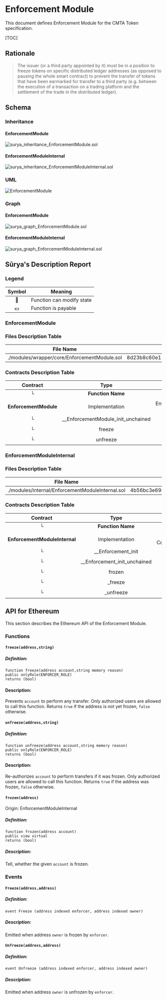 # Enforcement Module

This document defines Enforcement Module for the CMTA Token specification.

[TOC]

## Rationale

> The issuer (or a third party appointed by it) must be in a position to freeze tokens on specific distributed ledger addresses (as opposed to pausing the whole smart contract) to prevent the transfer of tokens that have been earmarked for transfer to a third party (e.g. between the execution of a transaction on a trading platform and the settlement of the trade in the distributed ledger).

## Schema

### Inheritance

#### EnforcementModule

![surya_inheritance_EnforcementModule.sol](../../schema/surya_inheritance/surya_inheritance_EnforcementModule.sol.png)

#### EnforcementModuleInternal

![surya_inheritance_EnforcementModuleInternal.sol](../../schema/surya_inheritance/surya_inheritance_EnforcementModuleInternal.sol.png)

### UML

![EnforcementModule](../../schema/sol2uml/EnforcementModule.svg)

### Graph

#### EnforcementModule

![surya_graph_EnforcementModule.sol](../../schema/surya_graph/surya_graph_EnforcementModule.sol.png)

#### EnforcementModuleInternal

![surya_graph_EnforcementModuleInternal.sol](../../schema/surya_graph/surya_graph_EnforcementModuleInternal.sol.png)



## Sūrya's Description Report

### Legend

| Symbol | Meaning                   |
| :----: | ------------------------- |
|   🛑    | Function can modify state |
|   💵    | Function is payable       |

### EnforcementModule

### Files Description Table


| File Name                                    | SHA-1 Hash                               |
| -------------------------------------------- | ---------------------------------------- |
| ./modules/wrapper/core/EnforcementModule.sol | 8d23b8c60e119a6421150f1bab0cb2061a1e640a |


### Contracts Description Table


|       Contract        |                Type                |                     Bases                      |                |                  |
| :-------------------: | :--------------------------------: | :--------------------------------------------: | :------------: | :--------------: |
|           └           |         **Function Name**          |                 **Visibility**                 | **Mutability** |  **Modifiers**   |
|                       |                                    |                                                |                |                  |
| **EnforcementModule** |           Implementation           | EnforcementModuleInternal, AuthorizationModule |                |                  |
|           └           | __EnforcementModule_init_unchained |                   Internal 🔒                   |       🛑        | onlyInitializing |
|           └           |               freeze               |                    Public ❗️                    |       🛑        |     onlyRole     |
|           └           |              unfreeze              |                    Public ❗️                    |       🛑        |     onlyRole     |

### EnforcementModuleInternal

### Files Description Table


| File Name                                        | SHA-1 Hash                               |
| ------------------------------------------------ | ---------------------------------------- |
| ./modules/internal/EnforcementModuleInternal.sol | 4b56bc3e6903e1a3fd67afcfdd4a6dd936827c0c |


### Contracts Description Table


|           Contract            |             Type             |               Bases               |                |                  |
| :---------------------------: | :--------------------------: | :-------------------------------: | :------------: | :--------------: |
|               └               |      **Function Name**       |          **Visibility**           | **Mutability** |  **Modifiers**   |
|                               |                              |                                   |                |                  |
| **EnforcementModuleInternal** |        Implementation        | Initializable, ContextUpgradeable |                |                  |
|               └               |      __Enforcement_init      |            Internal 🔒             |       🛑        | onlyInitializing |
|               └               | __Enforcement_init_unchained |            Internal 🔒             |       🛑        | onlyInitializing |
|               └               |            frozen            |             Public ❗️              |                |       NO❗️        |
|               └               |           _freeze            |            Internal 🔒             |       🛑        |                  |
|               └               |          _unfreeze           |            Internal 🔒             |       🛑        |                  |

## API for Ethereum

This section describes the Ethereum API of the Enforcement Module.

### Functions

#### `freeze(address,string)`

##### Definition:

```solidity
function freeze(address account,string memory reason) 
public onlyRole(ENFORCER_ROLE) 
returns (bool)
```

#### Description:

Prevents `account` to perform any transfer.
Only authorized users are allowed to call this function.
Returns `true` if the address is not yet frozen, `false` otherwise.

#### `unfreeze(address,string)`

##### Definition:

```solidity
function unfreeze(address account,string memory reason) 
public onlyRole(ENFORCER_ROLE) 
returns (bool)
```

#### Description:

Re-authorizes `account` to perform transfers if it was frozen.
Only authorized users are allowed to call this function.
Returns `true` if the address was frozen, `false` otherwise.

#### `frozen(address)`

Origin: EnforcementModuleInternal

##### Definition:

```solidity
function frozen(address account) 
public view virtual 
returns (bool)
```

##### Description:

Tell, whether the given `account` is frozen.

### Events


#### `Freeze(address,address)`

##### Definition:

```solidity
event Freeze (address indexed enforcer, address indexed owner)
```

##### Description:

Emitted when address `owner` is frozen by `enforcer`.

#### `Unfreeze(address,address)`

##### Definition:

```solidity
event Unfreeze (address indexed enforcer, address indexed owner)
```

##### Description:

Emitted when address `owner` is unfrozen by `enforcer`.
